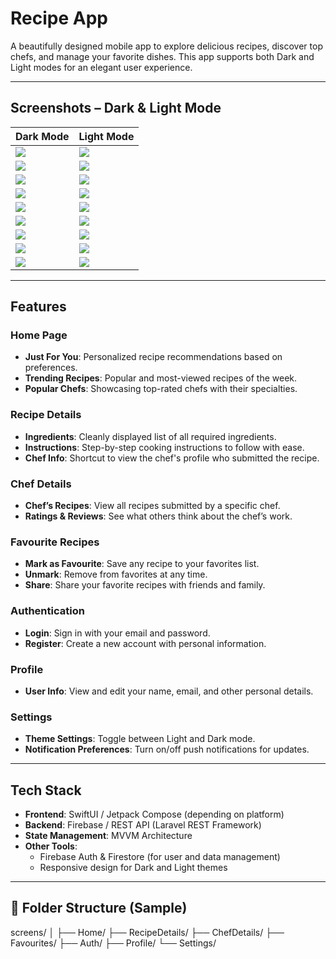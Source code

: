 # Recipe App

A beautifully designed mobile app to explore delicious recipes, discover top chefs, and manage your favorite dishes. This app supports both Dark and Light modes for an elegant user experience.

---

## Screenshots – Dark & Light Mode

| Dark Mode                    | Light Mode                      |
|-----------------------------|----------------------------------|
| ![](screenshots/1_Landing.png)           | ![](screenshots/1_Landing_Light.png)           |
| ![](screenshots/2_Home.png)             | ![](screenshots/2_Home_Light.png)             |
| ![](screenshots/3_Recipe_Details.png)   | ![](screenshots/3_Recipe_Details_Light.png)   |
| ![](screenshots/4_Chef_Details.png)     | ![](screenshots/4_Chef_Details_Light.png)     |
| ![](screenshots/5_Favourites.png)       | ![](screenshots/5_Favourites_Light.png)       |
| ![](screenshots/6_Login.png)            | ![](screenshots/6_Login_Light.png)            |
| ![](screenshots/7_Register.png)         | ![](screenshots/7_Register_Light.png)         |
| ![](screenshots/8_Profile.png)          | ![](screenshots/8_Profile_Light.png)          |
| ![](screenshots/9_Settings.png)         | ![](screenshots/9_Settings_Light.png)         |

---

## Features

### Home Page
- **Just For You**: Personalized recipe recommendations based on preferences.
- **Trending Recipes**: Popular and most-viewed recipes of the week.
- **Popular Chefs**: Showcasing top-rated chefs with their specialties.

### Recipe Details
- **Ingredients**: Cleanly displayed list of all required ingredients.
- **Instructions**: Step-by-step cooking instructions to follow with ease.
- **Chef Info**: Shortcut to view the chef's profile who submitted the recipe.

### Chef Details
- **Chef’s Recipes**: View all recipes submitted by a specific chef.
- **Ratings & Reviews**: See what others think about the chef’s work.

### Favourite Recipes
- **Mark as Favourite**: Save any recipe to your favorites list.
- **Unmark**: Remove from favorites at any time.
- **Share**: Share your favorite recipes with friends and family.

### Authentication
- **Login**: Sign in with your email and password.
- **Register**: Create a new account with personal information.

### Profile
- **User Info**: View and edit your name, email, and other personal details.

### Settings
- **Theme Settings**: Toggle between Light and Dark mode.
- **Notification Preferences**: Turn on/off push notifications for updates.

---

## Tech Stack

- **Frontend**: SwiftUI / Jetpack Compose (depending on platform)
- **Backend**: Firebase / REST API (Laravel REST Framework)
- **State Management**: MVVM Architecture
- **Other Tools**: 
  - Firebase Auth & Firestore (for user and data management)
  - Responsive design for Dark and Light themes

---

## 📂 Folder Structure (Sample)
screens/
│
├── Home/
├── RecipeDetails/
├── ChefDetails/
├── Favourites/
├── Auth/
├── Profile/
└── Settings/
